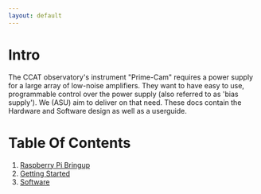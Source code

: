```yaml
---
layout: default
---
```


# Intro
The CCAT observatory's instrument "Prime-Cam" requires a power supply for a large array of low-noise amplifiers. 
They want to have easy to use, programmable control over the power supply (also referred to as 'bias supply').
We (ASU) aim to deliver on that need. These docs contain the Hardware and Software design as well as a userguide.


# Table Of Contents

1. [Raspberry Pi Bringup](raspberrypi.html)
1. [Getting Started](gettingstarted.html)
1. [Software](software.html)
<!-- 1. [Hardware](hardware.html) -->

